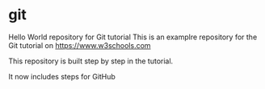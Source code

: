 # git
Hello World repository for Git tutorial
This is an examplre repository for the Git tutorial on https://www.w3schools.com

This repository is built step by step in the tutorial.

It now includes steps for GitHub
